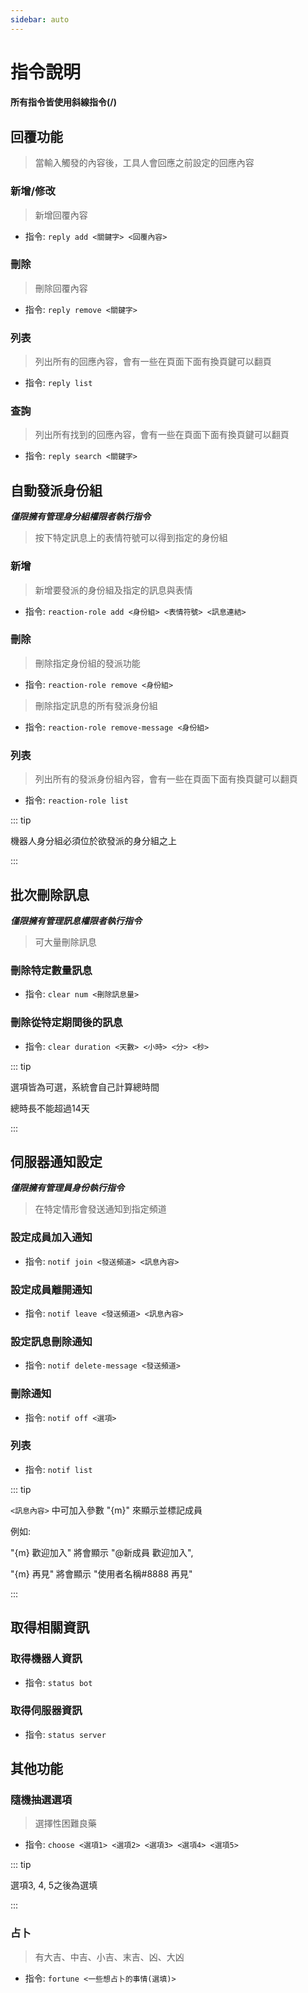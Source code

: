 ```yaml
---
sidebar: auto
---
```


# 指令說明

#### 所有指令皆使用斜線指令(/)

## 回覆功能

> 當輸入觸發的內容後，工具人會回應之前設定的回應內容

### 新增/修改

> 新增回覆內容

- 指令: `reply add <關鍵字> <回覆內容>`

### 刪除

> 刪除回覆內容

- 指令: `reply remove <關鍵字>`

### 列表

> 列出所有的回應內容，會有一些在頁面下面有換頁鍵可以翻頁

- 指令: `reply list`

### 查詢

> 列出所有找到的回應內容，會有一些在頁面下面有換頁鍵可以翻頁

- 指令: `reply search <關鍵字>`

## 自動發派身份組

_**僅限擁有管理身分組權限者執行指令**_

> 按下特定訊息上的表情符號可以得到指定的身份組

### 新增

> 新增要發派的身份組及指定的訊息與表情

- 指令: `reaction-role add <身份組> <表情符號> <訊息連結>`

### 刪除

> 刪除指定身份組的發派功能

- 指令: `reaction-role remove <身份組>`

> 刪除指定訊息的所有發派身份組

- 指令: `reaction-role remove-message <身份組>`

### 列表

> 列出所有的發派身份組內容，會有一些在頁面下面有換頁鍵可以翻頁

- 指令: `reaction-role list`

::: tip

機器人身分組必須位於欲發派的身分組之上

:::

## 批次刪除訊息

_**僅限擁有管理訊息權限者執行指令**_

> 可大量刪除訊息

### 刪除特定數量訊息

- 指令: `clear num <刪除訊息量>`

### 刪除從特定期間後的訊息

- 指令: `clear duration <天數> <小時> <分> <秒>`

::: tip

選項皆為可選，系統會自己計算總時間

總時長不能超過14天

:::

## 伺服器通知設定

_**僅限擁有管理員身份執行指令**_

> 在特定情形會發送通知到指定頻道

### 設定成員加入通知

- 指令: `notif join <發送頻道> <訊息內容>`


### 設定成員離開通知

- 指令: `notif leave <發送頻道> <訊息內容>`

### 設定訊息刪除通知

- 指令: `notif delete-message <發送頻道>`

### 刪除通知

- 指令: `notif off <選項>`

### 列表

- 指令: `notif list`

::: tip

`<訊息內容>` 中可加入參數 "{m}" 來顯示並標記成員

例如: 

"{m} 歡迎加入" 將會顯示 "@新成員 歡迎加入",

"{m} 再見" 將會顯示 "使用者名稱#8888 再見"

:::

## 取得相關資訊

### 取得機器人資訊

- 指令: `status bot`

### 取得伺服器資訊

- 指令: `status server`

## 其他功能

### 隨機抽選選項

> 選擇性困難良藥

- 指令: `choose <選項1> <選項2> <選項3> <選項4> <選項5>`

::: tip

選項3, 4, 5之後為選填

:::

### 占卜

> 有大吉、中吉、小吉、末吉、凶、大凶

- 指令: `fortune <一些想占卜的事情(選填)>`
